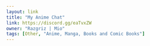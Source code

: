 ```yaml
---
layout: link
title: "My Anime Chat"
link: https://discord.gg/eaTvxZW
owner: "Razgriz | Mio"
tags: [Other, "Anime, Manga, Books and Comic Books"]
---
```

